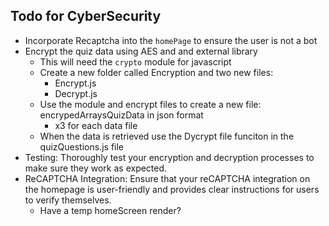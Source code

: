 ## Todo for CyberSecurity

- Incorporate Recaptcha into the ```homePage``` to ensure the user is not a bot
- Encrypt the quiz data using AES and and external library 
    - This will need the ```crypto``` module for javascript
    - Create a new folder called Encryption and two new files:
        - Encrypt.js
        - Decrypt.js
    - Use the module and encrypt files to create a new file: encrypedArraysQuizData in json format
        - x3 for each data file
    - When the data is retrieved use the Dycrypt file funciton in the quizQuestions.js file
- Testing: Thoroughly test your encryption and decryption processes to make sure they work as expected.
- ReCAPTCHA Integration: Ensure that your reCAPTCHA integration on the homepage is user-friendly and provides clear instructions for users to verify themselves.
    - Have a temp homeScreen render? 